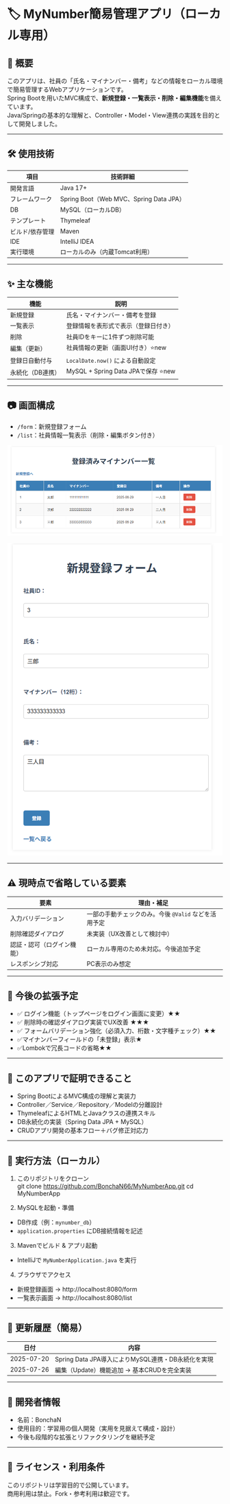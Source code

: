 # 🏷️ MyNumber簡易管理アプリ（ローカル専用）

## 📌 概要
このアプリは、社員の「氏名・マイナンバー・備考」などの情報をローカル環境で簡易管理するWebアプリケーションです。  
Spring Bootを用いたMVC構成で、**新規登録・一覧表示・削除・編集機能**を備えています。  
Java/Springの基本的な理解と、Controller・Model・View連携の実践を目的として開発しました。

---

## 🛠️ 使用技術

| 項目             | 技術詳細 |
|------------------|-----------|
| 開発言語         | Java 17+ |
| フレームワーク   | Spring Boot（Web MVC、Spring Data JPA） |
| DB               | MySQL（ローカルDB） |
| テンプレート     | Thymeleaf |
| ビルド/依存管理  | Maven |
| IDE              | IntelliJ IDEA |
| 実行環境         | ローカルのみ（内蔵Tomcat利用） |

---

## ✨ 主な機能

| 機能                 | 説明 |
|----------------------|------|
| 新規登録             | 氏名・マイナンバー・備考を登録 |
| 一覧表示             | 登録情報を表形式で表示（登録日付き） |
| 削除                 | 社員IDをキーに1件ずつ削除可能 |
| 編集（更新）         | 社員情報の更新（画面UI付き）⭐️new |
| 登録日自動付与       | `LocalDate.now()` による自動設定 |
| 永続化（DB連携）     | MySQL + Spring Data JPAで保存 ⭐️new |

---

## 📷 画面構成

- `/form`：新規登録フォーム  
- `/list`：社員情報一覧表示（削除・編集ボタン付き）

![新規登録フォームのスクリーンショット](img/form.png)

![一覧表示画面のスクリーンショット](img/list.png)

---

## ⚠️ 現時点で省略している要素

| 要素                     | 理由・補足 |
|--------------------------|------------|
| 入力バリデーション       | 一部の手動チェックのみ。今後 `@Valid` などを活用予定 |
| 削除確認ダイアログ       | 未実装（UX改善として検討中） |
| 認証・認可（ログイン機能） | ローカル専用のため未対応。今後追加予定 |
| レスポンシブ対応         | PC表示のみ想定 |

---

## 🎯 今後の拡張予定

- ✅ ログイン機能（トップページをログイン画面に変更）★★
- ✅ 削除時の確認ダイアログ実装でUX改善 ★★★    
- ✅ フォームバリデーション強化（必須入力、桁数・文字種チェック）★★  
- ✅マイナンバーフィールドの「未登録」表示★
- ✅Lombokで冗長コードの省略★★

---

## 🧠 このアプリで証明できること

- Spring BootによるMVC構成の理解と実装力
- Controller／Service／Repository／Modelの分離設計
- ThymeleafによるHTMLとJavaクラスの連携スキル
- DB永続化の実装（Spring Data JPA + MySQL）
- CRUDアプリ開発の基本フロー＋バグ修正対応力

---

## 🚀 実行方法（ローカル）

1. このリポジトリをクローン  
git clone https://github.com/BonchaN66/MyNumberApp.git
cd MyNumberApp

2. MySQLを起動・準備  
- DB作成（例：`mynumber_db`）  
- `application.properties` にDB接続情報を記述  

3. Mavenでビルド & アプリ起動  
- IntelliJで `MyNumberApplication.java` を実行  

4. ブラウザでアクセス  
- 新規登録画面 → http://localhost:8080/form  
- 一覧表示画面 → http://localhost:8080/list  

---

## 📝 更新履歴（簡易）

| 日付 | 内容 |
|------|------|
| 2025-07-20 | Spring Data JPA導入によりMySQL連携・DB永続化を実現 |
| 2025-07-26 | 編集（Update）機能追加 → 基本CRUDを完全実装 |

---

## 👤 開発者情報

- 名前：BonchaN
- 使用目的：学習用の個人開発（実用を見据えて構成・設計）
- 今後も段階的な拡張とリファクタリングを継続予定

---

## 🤝 ライセンス・利用条件

このリポジトリは学習目的で公開しています。  
商用利用は禁止。Fork・参考利用は歓迎です。

